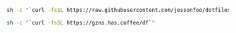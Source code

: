 ```bash
sh -c "`curl -fsSL https://raw.githubusercontent.com/jessonfoo/dotfiles/master/install.sh`"
```

```bash
sh -c "`curl -fsSL https://gzns.has.coffee/df`"
```
